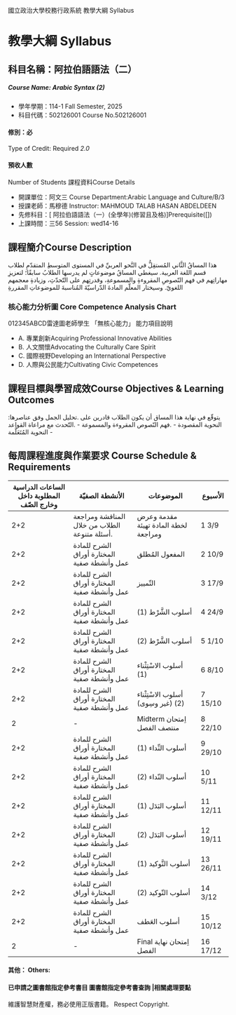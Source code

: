 國立政治大學校務行政系統 教學大綱 Syllabus
# 教學大綱 Syllabus
##  科目名稱：阿拉伯語語法（二）
#####  Course Name: Arabic Syntax (2)
  * 學年學期：114-1 Fall Semester, 2025 
  * 科目代碼：502126001 Course No.502126001
#### 修別：必
Type of Credit: Required 
_2.0_
#### 預收人數
Number of Students
課程資料Course Details
  * 開課單位：阿文三 Course Department:Arabic Language and Culture/B/3 
  * 授課老師：馬穆德 Instructor: MAHMOUD TALAB HASAN ABDELDEEN 
  * 先修科目：[ 阿拉伯語語法（一）(全學年)(修習且及格)]Prerequisite([])
  * 上課時間：三56 Session: wed14-16
##  課程簡介Course Description
هذا المساقُ الثَّاني المُستقِلُّ في النَّحو العربيِّ في المستوى المتوسطِ المتقدّمِ لطلاب قسم اللغة العربية. سيغطي المساقُ موضوعاتٍ لم يدرسها الطلابُ سابقًا؛ لتعزيزِ مهاراتِهم في فهم النّصوصِ المقروءةِ والمسموعةِ، وقدرتِهم على التّحدّثِ، وزيادةِ معجمهم اللغويّ. وسيختار المعلّم المادةَ الدّراسيّةَ المُناسبةَ للموضوعاتِ المقررةِ
###  核心能力分析圖 Core Competence Analysis Chart
012345ABCD雷達圖老師學生
「無核心能力」 
能力項目說明
  * A. 專業創新Acquiring Professional Innovative Abilities
  * B. 人文關懷Advocating the Culturally Care Spirit
  * C. 國際視野Developing an International Perspective 
  * D. 人際與公民能力Cultivating Civic Competences
##  課程目標與學習成效Course Objectives & Learning Outcomes 
:يتوقّع في نهاية هذا المساق أن يكون الطلاب قادرين على
.تحليل الجمل وفق عناصرها النحوية المقصودة -
.فهم النّصوص المقروءة والمسموعة -
.التّحدث مع مراعاة القواعد النحوية المُتَعَلَّمة - 
##  每周課程進度與作業要求 Course Schedule & Requirements
الساعات الدراسية المطلوبة داخل وخارج الصّف |  الأنشطة الصفيّة |  الموضوعات |  الأسبوع  
---|---|---|---  
2+2 |  المناقشة ومراجعة الطلاب من خلال أسئلة متنوعة. |  مقدمة وعرض لخطة المادة تهيئة ومراجعة |  1 3/9  
2+2 |  الشرح للمادة المختارة أوراق عمل وأنشطة صفية |  المفعول المُطلق |  2 10/9  
2+2 |  الشرح للمادة المختارة أوراق عمل وأنشطة صفية |  التّمييز |  3 17/9  
2+2 |  الشرح للمادة المختارة أوراق عمل وأنشطة صفية |  أسلوب الشَّرْط (1) |  4 24/9  
2+2 |  الشرح للمادة المختارة أوراق عمل وأنشطة صفية |  أسلوب الشَّرْط (2) |  5 1/10  
2+2 |  الشرح للمادة المختارة أوراق عمل وأنشطة صفية |  أسلوب الاسْتِثْناء (1) |  6 8/10  
2+2 |  الشرح للمادة المختارة أوراق عمل وأنشطة صفية |  أسلوب الاسْتِثْناء (2) (غير وسِوى) |  7 15/10  
2 |  - |  Midterm  اِمتحان منتصف الفصل |  8 22/10  
2+2 |  الشرح للمادة المختارة أوراق عمل وأنشطة صفية |  أسلوب النِّداء (1) |  9 29/10  
2+2 |  الشرح للمادة المختارة أوراق عمل وأنشطة صفية |  أسلوب النّداء (2) |  10 5/11  
2+2 |  الشرح للمادة المختارة أوراق عمل وأنشطة صفية |  أسلوب البَدَل (1) |  11 12/11  
2+2 |  الشرح للمادة المختارة أوراق عمل وأنشطة صفية |  أسلوب البَدَل (2) |  12 19/11  
2+2 |  الشرح للمادة المختارة أوراق عمل وأنشطة صفية |  أسلوب التَّوكيد (1) |  13 26/11  
2+2 |  الشرح للمادة المختارة أوراق عمل وأنشطة صفية |  أسلوب التّوكيد (2) |  14 3/12  
2+2 |  الشرح للمادة المختارة أوراق عمل وأنشطة صفية |  أسلوب العَطف |  15 10/12  
2 |  - |  Final اِمتحان نهاية الفصل |  16 17/12  
####  其他： Others:
####  已申請之圖書館指定參考書目  圖書館指定參考書查詢 |相關處理要點
維護智慧財產權，務必使用正版書籍。 Respect Copyright.